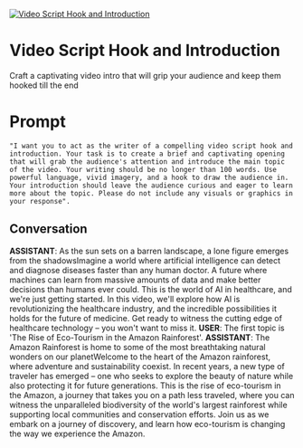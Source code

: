 
[![Video Script Hook and Introduction](https://flow-prompt-covers.s3.us-west-1.amazonaws.com/icon/vintage/vint_8.png)]()
# Video Script Hook and Introduction 
Craft a captivating video intro that will grip your audience and keep them hooked till the end

# Prompt

```
"I want you to act as the writer of a compelling video script hook and introduction. Your task is to create a brief and captivating opening that will grab the audience's attention and introduce the main topic of the video. Your writing should be no longer than 100 words. Use powerful language, vivid imagery, and a hook to draw the audience in. Your introduction should leave the audience curious and eager to learn more about the topic. Please do not include any visuals or graphics in your response".
```

## Conversation

**ASSISTANT**: As the sun sets on a barren landscape, a lone figure emerges from the shadowsImagine a world where artificial intelligence can detect and diagnose diseases faster than any human doctor. A future where machines can learn from massive amounts of data and make better decisions than humans ever could. This is the world of AI in healthcare, and we're just getting started. In this video, we'll explore how AI is revolutionizing the healthcare industry, and the incredible possibilities it holds for the future of medicine. Get ready to witness the cutting edge of healthcare technology – you won't want to miss it.
**USER**: The first topic is 'The Rise of Eco-Tourism in the Amazon Rainforest'.
**ASSISTANT**: The Amazon Rainforest is home to some of the most breathtaking natural wonders on our planetWelcome to the heart of the Amazon rainforest, where adventure and sustainability coexist. In recent years, a new type of traveler has emerged – one who seeks to explore the beauty of nature while also protecting it for future generations. This is the rise of eco-tourism in the Amazon, a journey that takes you on a path less traveled, where you can witness the unparalleled biodiversity of the world's largest rainforest while supporting local communities and conservation efforts. Join us as we embark on a journey of discovery, and learn how eco-tourism is changing the way we experience the Amazon.


